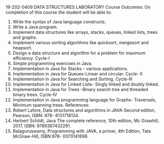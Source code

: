 19-202-0409 DATA STRUCTURES LABORATORY
Course Outcomes:
On completion of this course the student will be able to:
1. Write the syntax of Java language constructs.
2. Write a Java program.
3. Implement data structures like arrays, stacks, queues, linked lists, trees and graphs.
4. Implement various sorting algorithms like quicksort, mergesort and heapsort.
5. Design a data structure and algorithm for a problem for maximum efficiency.
Cycle-I
1. Simple programming exercises in Java.
2. Implementation in Java for Stacks – various applications.
3. Implementation in Java for Queues-Linear and circular.
Cycle- II
1. Implementation in Java for Searching and Sorting.
Cycle-III
1. Implementation in Java for Linked Lists- Singly linked and doubly linked.
2. Implementation in Java for Trees –Binary search tree and threaded binary trees.
Cycle-IV
1. Implementation in Java programming language for Graphs- Traversals, Minimum spanning
trees.
References:
1. Robert Lafore, Data structures and algorithms in JAVA-Second edition, Pearson, ISBN: 978-
8131718124.
2. Herbert Schildt, Java The complete reference, 10th edition, Mc Grawhill, 2017, ISBN:
9789387432291.
3. Balaguruswamy, Programming with JAVA, a primer, 4th Edition, Tata McGraw-Hill,
ISBN:978- 0070141698.